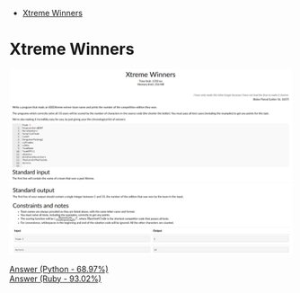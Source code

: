 - [Xtreme Winners](#Xtreme-Winners)


# Xtreme Winners

![Alt text](Images/Xtreme%20Winners%201.png)
![Alt text](Images/Xtreme%20Winners%202.png)

[Answer (Python - 68.97%)](Codes/xtremewinners.py) <br>
[Answer (Ruby - 93.02%)](Codes/xtremewinners.rb)